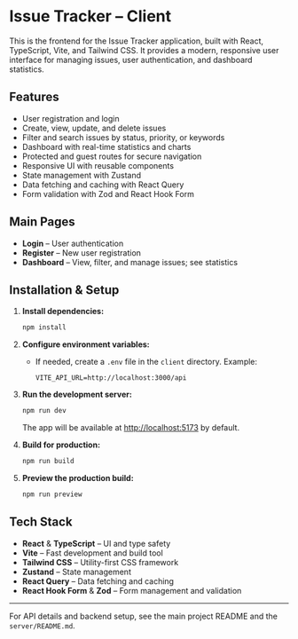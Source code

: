 # Issue Tracker – Client

This is the frontend for the Issue Tracker application, built with React, TypeScript, Vite, and Tailwind CSS. It provides a modern, responsive user interface for managing issues, user authentication, and dashboard statistics.

## Features

- User registration and login
- Create, view, update, and delete issues
- Filter and search issues by status, priority, or keywords
- Dashboard with real-time statistics and charts
- Protected and guest routes for secure navigation
- Responsive UI with reusable components
- State management with Zustand
- Data fetching and caching with React Query
- Form validation with Zod and React Hook Form

## Main Pages

- **Login** – User authentication
- **Register** – New user registration
- **Dashboard** – View, filter, and manage issues; see statistics

## Installation & Setup

1. **Install dependencies:**

   ```bash
   npm install
   ```

2. **Configure environment variables:**

   - If needed, create a `.env` file in the `client` directory. Example:
     ```env
     VITE_API_URL=http://localhost:3000/api
     ```

3. **Run the development server:**

   ```bash
   npm run dev
   ```

   The app will be available at [http://localhost:5173](http://localhost:5173) by default.

4. **Build for production:**

   ```bash
   npm run build
   ```

5. **Preview the production build:**
   ```bash
   npm run preview
   ```

## Tech Stack

- **React** & **TypeScript** – UI and type safety
- **Vite** – Fast development and build tool
- **Tailwind CSS** – Utility-first CSS framework
- **Zustand** – State management
- **React Query** – Data fetching and caching
- **React Hook Form** & **Zod** – Form management and validation

---

For API details and backend setup, see the main project README and the `server/README.md`.
